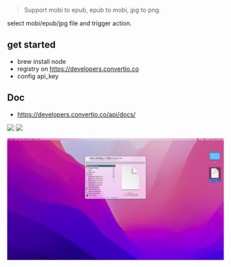 > Support mobi to epub, epub to mobi, jpg to png.

select mobi/epub/jpg file and trigger action.

## get started

- brew install node
- registry on https://developers.convertio.co
- config api_key

## Doc
- https://developers.convertio.co/api/docs/



![](https://img.shields.io/badge/version-v0.4-green?style=for-the-badge)
[![](https://img.shields.io/badge/download-click-blue?style=for-the-badge)](https://github.com/alanhe421/alfred-workflows/raw/master/convertio/ConvertIO.alfredworkflow)




<!-- more -->

![](screenshots/screenshot.gif)
